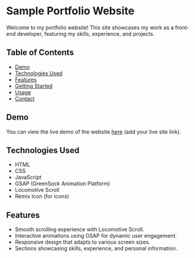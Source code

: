 # Sample Portfolio Website

Welcome to my portfolio website! This site showcases my work as a front-end developer, featuring my skills, experience, and projects.

## Table of Contents

- [Demo](#demo)
- [Technologies Used](#technologies-used)
- [Features](#features)
- [Getting Started](#getting-started)
- [Usage](#usage)
- [Contact](#contact)

## Demo

You can view the live demo of the website [here](#) (add your live site link).

## Technologies Used

- HTML
- CSS
- JavaScript
- GSAP (GreenSock Animation Platform)
- Locomotive Scroll
- Remix Icon (for icons)

## Features

- Smooth scrolling experience with Locomotive Scroll.
- Interactive animations using GSAP for dynamic user engagement.
- Responsive design that adapts to various screen sizes.
- Sections showcasing skills, experience, and personal information.
